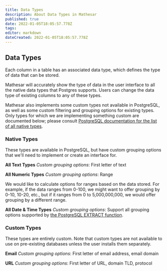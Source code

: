 ```yaml
---
title: Data Types
description: About Data Types in Mathesar
published: true
date: 2022-01-05T18:05:57.778Z
tags: 
editor: markdown
dateCreated: 2022-01-05T18:05:57.778Z
---
```


## Data Types
Each column in a table has an associated data type, which defines the type of data that can be stored.

Mathesar will accurately show the type of data in the user interface to all the native data types that Postgres supports. Users can change the data type of existing columns to any of these types. 

Mathesar also implements some custom types not available in PostgreSQL, as well as some custom filtering and grouping options for existing types. Only types for which we are implementing something custom are documented below; please consult [PostgreSQL documentation for the list of all native types](https://www.postgresql.org/docs/current/datatype.html).

### Native Types
These types are available in PostgreSQL, but have custom grouping options that we'll need to implement or create an interface for.

**All Text Types**
*Custom grouping options*: First letter of text

**All Numeric Types**
*Custom grouping options*: Range

We would like to calculate options for ranges based on the data stored. For example, if the data ranges from 0-100, we might want to offer grouping by 0-10, 10-20, etc., but if it ranges from 0 to 5,000,000,000, we would offer grouping by a different range.

**All Date & Time Types**
*Custom grouping options*: Support all grouping options supported by [the PostgreSQL EXTRACT function](https://www.postgresql.org/docs/current/functions-datetime.html#FUNCTIONS-DATETIME-EXTRACT).

### Custom Types
These types are entirely custom. Note that custom types are not available to use on pre-existing databases unless the user installs them separately.

**Email**
*Custom grouping options*: First letter of email address, email domain

**URL**
*Custom grouping options*: First letter of URL, domain TLD, protocol
